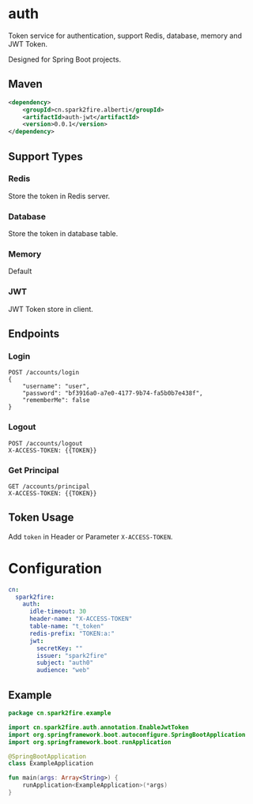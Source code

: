# auth
Token service for authentication, support Redis, database, memory and JWT Token.

Designed for Spring Boot projects.
## Maven
```xml
<dependency>
    <groupId>cn.spark2fire.alberti</groupId>
    <artifactId>auth-jwt</artifactId>
    <version>0.0.1</version>
</dependency>
```
## Support Types
### Redis
Store the token in Redis server.
### Database
Store the token in database table.
### Memory
Default
### JWT
JWT Token store in client.
## Endpoints
### Login
```http request
POST /accounts/login
{
	"username": "user",
	"password": "bf3916a0-a7e0-4177-9b74-fa5b0b7e438f",
	"rememberMe": false
}
```
### Logout
```http request
POST /accounts/logout
X-ACCESS-TOKEN: {{TOKEN}}
```
### Get Principal
```http request
GET /accounts/principal
X-ACCESS-TOKEN: {{TOKEN}}
```
## Token Usage
Add `token` in Header or Parameter `X-ACCESS-TOKEN`.
# Configuration
```yaml
cn:
  spark2fire:
    auth:
      idle-timeout: 30
      header-name: "X-ACCESS-TOKEN"
      table-name: "t_token"
      redis-prefix: "TOKEN:a:"
      jwt:
        secretKey: ""
        issuer: "spark2fire"
        subject: "auth0"
        audience: "web"
```
## Example
```kotlin
package cn.spark2fire.example

import cn.spark2fire.auth.annotation.EnableJwtToken
import org.springframework.boot.autoconfigure.SpringBootApplication
import org.springframework.boot.runApplication

@SpringBootApplication
class ExampleApplication

fun main(args: Array<String>) {
    runApplication<ExampleApplication>(*args)
}
```
